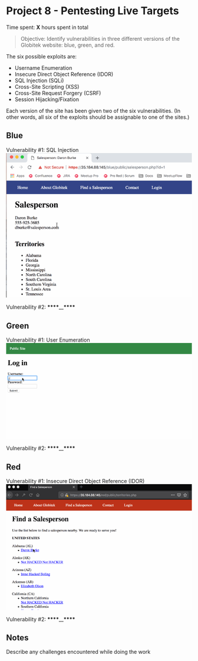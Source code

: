 # Project 8 - Pentesting Live Targets

Time spent: **X** hours spent in total

> Objective: Identify vulnerabilities in three different versions of the Globitek website: blue, green, and red.

The six possible exploits are:

- Username Enumeration
- Insecure Direct Object Reference (IDOR)
- SQL Injection (SQLi)
- Cross-Site Scripting (XSS)
- Cross-Site Request Forgery (CSRF)
- Session Hijacking/Fixation

Each version of the site has been given two of the six vulnerabilities. (In other words, all six of the exploits should be assignable to one of the sites.)

## Blue

Vulnerability #1: SQL Injection
<img src='SQLinjection.gif' title='SQL Injection' />

Vulnerability #2: **\*\*\*\***\_\_**\*\*\*\***

## Green

Vulnerability #1: User Enumeration
<img src='UserEnumeration.gif' title='User Enumeration' />

Vulnerability #2: **\*\*\*\***\_\_**\*\*\*\***

## Red

Vulnerability #1: Insecure Direct Object Reference (IDOR)
<img src='IDOR.gif' title='IDOR' />

Vulnerability #2: **\*\*\*\***\_\_**\*\*\*\***

## Notes

Describe any challenges encountered while doing the work
